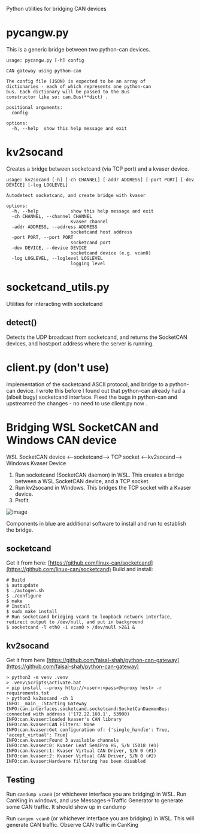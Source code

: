 Python utilities for bridging CAN devices

# pycangw.py
This is a generic bridge between two python-can devices.
```
usage: pycangw.py [-h] config

CAN gateway using python-can

The config file (JSON) is expected to be an array of
dictionaries - each of which represents one python-can
bus. Each dictionary will be passed to the Bus
constructor like so: can.Bus(**dict) .

positional arguments:
  config

options:
  -h, --help  show this help message and exit
```

# kv2socand
Creates a bridge between socketcand (via TCP port) and a kvaser device.
```
usage: kv2socand [-h] [-ch CHANNEL] [-addr ADDRESS] [-port PORT] [-dev DEVICE] [-log LOGLEVEL]

Autodetect socketcand, and create bridge with kvaser

options:
  -h, --help            show this help message and exit
  -ch CHANNEL, --channel CHANNEL
                        Kvaser channel
  -addr ADDRESS, --address ADDRESS
                        socketcand host address
  -port PORT, --port PORT
                        socketcand port
  -dev DEVICE, --device DEVICE
                        socketcand device (e.g. vcan0)
  -log LOGLEVEL, --loglevel LOGLEVEL
                        logging level
```

# socketcand_utils.py
Utilities for interacting with socketcand
## detect()
Detects the UDP broadcast from socketcand, and returns the SocketCAN devices, and host:port address where the server is running.

# client.py (don't use)
Implementation of the socketcand ASCII protocol, and bridge to a python-can device. I wrote this before I found out that python-can already had a (albeit bugy) socketcand interface. Fixed the bugs in python-can and upstreamed the changes - no need to use client.py now .

# Bridging WSL SocketCAN and Windows CAN device
WSL SocketCAN device <--socketcand--> TCP socket <--kv2socand--> Windows Kvaser Device

1. Run socketcand (SocketCAN daemon) in WSL. This creates a bridge between a WSL SocketCAN device, and a TCP socket.
2. Run kv2socand in Windows. This bridges the TCP socket with a Kvaser device.
3. Profit.

![image](https://user-images.githubusercontent.com/37458679/215551950-972b1778-e1c2-401c-8743-251763f6f84a.png)

Components in blue are additional software to install and run to establish the bridge.

## socketcand
Get it from here: [https://github.com/linux-can/socketcand](https://github.com/linux-can/socketcand)
Build and install:
```
# Build
$ autoupdate
$ ./autogen.sh
$ ./configure
$ make
# Install
$ sudo make install
# Run socketcand bridging vcan0 to loopback network interface, redirect output to /dev/null, and put in background
$ socketcand -l eth0 -i vcan0 > /dev/null >2&1 &
```

## kv2socand
Get it from here [https://github.com/faisal-shah/python-can-gateway](https://github.com/faisal-shah/python-can-gateway)
```
> python3 -m venv .venv
> .venv\Scripts\activate.bat
> pip install --proxy http://<user>:<pass>@<proxy host> -r requirements.txt
> python3 kv2socand -ch 1
INFO:__main__:Starting Gateway
INFO:can.interfaces.socketcand.socketcand:SocketCanDaemonBus: connected with address ('172.22.160.1', 53900)
INFO:can.kvaser:loaded kvaser's CAN library
INFO:can.kvaser:CAN Filters: None
INFO:can.kvaser:Got configuration of: {'single_handle': True, 'accept_virtual': True}
INFO:can.kvaser:Found 3 available channels
INFO:can.kvaser:0: Kvaser Leaf SemiPro HS, S/N 15018 (#1)
INFO:can.kvaser:1: Kvaser Virtual CAN Driver, S/N 0 (#1)
INFO:can.kvaser:2: Kvaser Virtual CAN Driver, S/N 0 (#2)
INFO:can.kvaser:Hardware filtering has been disabled
```

## Testing
Run ```candump vcan0``` (or whichever interface you are bridging) in WSL.
Run CanKing in windows, and use Messages->Traffic Generator to generate some CAN traffic.
It should show up in candump

Run ```cangen vcan0``` (or whichever interface you are bridging) in WSL. This will generate CAN traffic.
Observe CAN traffic in CanKing
